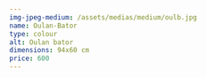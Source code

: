 ```yaml
---
img-jpeg-medium: /assets/medias/medium/oulb.jpg
name: Oulan-Bator
type: colour
alt: Oulan bator
dimensions: 94x60 cm
price: 600
---
```

